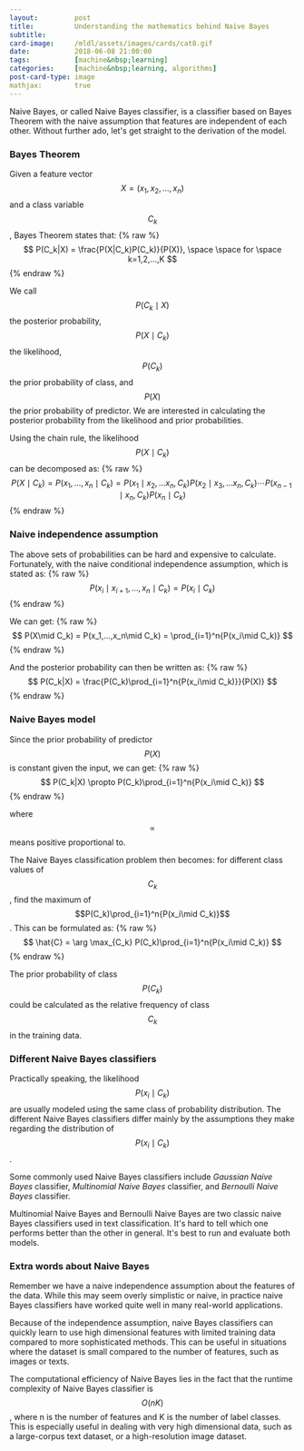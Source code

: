 ```yaml
---
layout:         post
title:          Understanding the mathematics behind Naive Bayes
subtitle:
card-image:     /mldl/assets/images/cards/cat8.gif
date:           2018-06-08 21:00:00
tags:           [machine&nbsp;learning]
categories:     [machine&nbsp;learning, algorithms]
post-card-type: image
mathjax:        true
---
```


Naive Bayes, or called Naive Bayes classifier, is a classifier based on Bayes Theorem with the naive assumption that features are independent of each other. Without further ado, let's get straight to the derivation of the model.

### Bayes Theorem

Given a feature vector $$X=(x_1, x_2,...,x_n)$$ and a class variable $$C_k$$, Bayes Theorem states that:
{% raw %}
$$
    P(C_k|X) = \frac{P(X|C_k)P(C_k)}{P(X)}, \space \space for \space k=1,2,...,K
$$
{% endraw %}

We call $$P(C_k\mid X)$$ the posterior probability, $$P(X\mid C_k)$$ the likelihood, $$P(C_k)$$ the prior probability of class, and $$P(X)$$ the prior probability of predictor. We are interested in calculating the posterior probability from the likelihood and prior probabilities.

Using the chain rule, the likelihood $$P(X\mid C_k)$$ can be decomposed as:
{% raw %}
$$
    P(X\mid C_k) = P(x_1,...,x_n\mid C_k) = P(x_1\mid x_2,...x_n,C_k)P(x_2\mid x_3,...x_n,C_k)\cdots P(x_{n-1}\mid x_n,C_k)P(x_n\mid C_k)
$$
{% endraw %}

### Naive independence assumption

The above sets of probabilities can be hard and expensive to calculate. Fortunately, with the naive conditional independence assumption, which is stated as:
{% raw %}
$$
    P(x_i\mid x_{i+1},...,x_n\mid C_k) = P(x_i\mid C_k)
$$
{% endraw %}

We can get:
{% raw %}
$$
    P(X\mid C_k) = P(x_1,...,x_n\mid C_k) = \prod_{i=1}^n{P(x_i\mid C_k)}
$$
{% endraw %}

And the posterior probability can then be written as:
{% raw %}
$$
    P(C_k|X) = \frac{P(C_k)\prod_{i=1}^n{P(x_i\mid C_k)}}{P(X)}
$$
{% endraw %}

### Naive Bayes model

Since the prior probability of predictor $$P(X)$$ is constant given the input, we can get:
{% raw %}
$$
    P(C_k|X) \propto P(C_k)\prod_{i=1}^n{P(x_i\mid C_k)}
$$
{% endraw %}

where $$\propto$$ means positive proportional to.

The Naive Bayes classification problem then becomes: for different class values of $$C_k$$, find the maximum of $$P(C_k)\prod_{i=1}^n{P(x_i\mid C_k)}$$. This can be formulated as:
{% raw %}
$$
    \hat{C} = \arg \max_{C_k} P(C_k)\prod_{i=1}^n{P(x_i\mid C_k)}
$$
{% endraw %}

The prior probability of class $$P(C_k)$$ could be calculated as the relative frequency of class $$C_k$$ in the training data.

### Different Naive Bayes classifiers

Practically speaking, the likelihood $$P(x_i \mid C_k)$$ are usually modeled using the same class of probability distribution. The different Naive Bayes classifiers differ mainly by the assumptions they make regarding the distribution of $$P(x_i \mid C_k)$$.

Some commonly used Naive Bayes classifiers include *Gaussian Naive Bayes* classifier, *Multinomial Naive Bayes* classifier, and *Bernoulli Naive Bayes* classifier.

Multinomial Naive Bayes and Bernoulli Naive Bayes are two classic naive Bayes classifiers used in text classification. It's hard to tell which one performs better than the other in general. It's best to run and evaluate both models.

### Extra words about Naive Bayes

Remember we have a naive independence assumption about the features of the data. While this may seem overly simplistic or naive, in practice naive Bayes classifiers have worked quite well in many real-world applications.

Because of the independence assumption, naive Bayes classifiers can quickly learn to use high dimensional features with limited training data compared to more sophisticated methods. This can be useful in situations where the dataset is small compared to the number of features, such as images or texts.

The computational efficiency of Naive Bayes lies in the fact that the runtime complexity of Naive Bayes classifier is $$O(nK)$$, where n is the number of features and K is the number of label classes. This is especially useful in dealing with very high dimensional data, such as a large-corpus text dataset, or a high-resolution image dataset.
